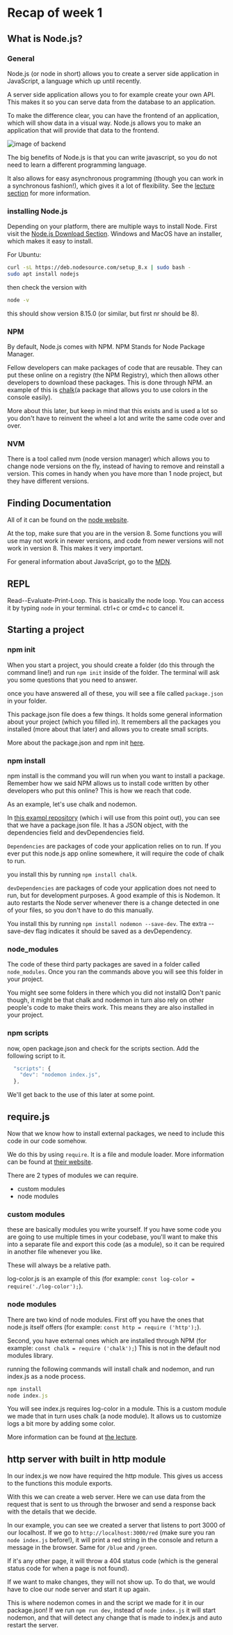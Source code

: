 # Recap of week 1

## What is Node.js?

### General

Node.js (or node in short) allows you to create a server side application in JavaScript, a language which up until recently.

A server side application allows you to for example create your own API. This makes it so you can serve data from the database to an application.

To make the difference clear, you can have the frontend of an application, which will show data in a visual way. Node.js allows you to make an application that will provide that data to the frontend.

![image of backend](http://felixthea.com/wp-content/uploads/2014/04/Diagram-of-Fullstack.png "title")

The big benefits of Node.js is that you can write javascript, so you do not need to learn a different programming language.

It also allows for easy asynchronous programming (though you can work in a synchronous fashion!), which gives it a lot of flexibility.
See the [lecture section](https://github.com/HackYourFutureBelgium/Node.js/tree/master/week1#what-is-nodejs) for more information.

### installing Node.js

Depending on your platform, there are multiple ways to install Node.
First visit the [Node.js Download Section](https://nodejs.org/en/download/). Windows and MacOS have an installer, which makes it easy to install.

For Ubuntu:

```bash
curl -sL https://deb.nodesource.com/setup_8.x | sudo bash -
sudo apt install nodejs
```

then check the version with

```bash
node -v
```

this should show version 8.15.0 (or similar, but first nr should be 8).

### NPM

By default, Node.js comes with NPM. NPM Stands for Node Package Manager.

Fellow developers can make packages of code that are reusable. They can put these online on a registry (the NPM Registry), which then allows other developers to download these packages. This is done through NPM. an example of this is [chalk](https://www.npmjs.com/package/chalk)(a package that allows you to use colors in the console easily).

More about this later, but keep in mind that this exists and is used a lot so you don't have to reinvent the wheel a lot and write the same code over and over.

### NVM

There is a tool called nvm (node version manager) which allows you to change node versions on the fly, instead of having to remove and reinstall a version. This comes in handy when you have more than 1 node project, but they have different versions.

## Finding Documentation

All of it can be found on the [node website](https://nodejs.org/docs/latest-v8.x/api/documentation.html).

At the top, make sure that you are in the version 8. Some functions you will use may not work in newer versions, and code from newer versions will not work in version 8. This makes it very important.

For general information about JavaScript, go to the [MDN](https://developer.mozilla.org/en-US/docs/Web).

## REPL

Read--Evaluate-Print-Loop. This is basically the node loop. You can access it by typing `node` in your terminal. ctrl+c or cmd+c to cancel it.

## Starting a project

### npm init

When you start a project, you should create a folder (do this through the command line!) and run `npm init` inside of the folder. The terminal will ask you some questions that you need to answer.

once you have answered all of these, you will see a file called `package.json` in your folder.

This package.json file does a few things. It holds some general information about your project (which you filled in). It remembers all the packages you installed (more about that later) and allows you to create small scripts.

More about the package.json and npm init [here](https://github.com/HackYourFutureBelgium/Node.js/tree/master/week1#setting-up-a-nodejs-project-using-npm-init-and-packagejson).

### npm install

npm install is the command you will run when you want to install a package. Remember how we said NPM allows us to install code written by other developers who put this online? This is how we reach that code.

As an example, let's use chalk and nodemon.

In [this exampl repository](https://github.com/wesobi/HYF-node-example) (which i will use from this point out), you can see that we have a package.json file. It has a JSON object, with the dependencies field and devDependencies field.

`Dependencies` are packages of code your application relies on to run. If you ever put this node.js app online somewhere, it will require the code of chalk to run.

you install this by running `npm install chalk`.

`devDependencies` are packages of code your application does not need to run, but for development purposes. A good example of this is Nodemon. It auto restarts the Node server whenever there is a change detected in one of your files, so you don't have to do this manually.

You install this by running `npm install nodemon --save-dev`. The extra --save-dev flag indicates it should be saved as a devDependency.

### node_modules

The code of these third party packages are saved in a folder called `node_modules`. Once you ran the commands above you will see this folder in your project.

You might see some folders in there which you did not installQ Don't panic though, it might be that chalk and nodemon in turn also rely on other people's code to make theirs work. This means they are also installed in your project.

### npm scripts

now, open package.json and check for the scripts section. Add the following script to it.

```javascript
  "scripts": {
    "dev": "nodemon index.js",
  },
```

We'll get back to the use of this later at some point.

## require.js

Now that we know how to install external packages, we need to include this code in our code somehow.

We do this by using `require`. It is a file and module loader. More information can be found at [their website](https://requirejs.org/).

There are 2 types of modules we can require.

- custom modules
- node modules

### custom modules

these are basically modules you write yourself.
If you have some code you are going to use multiple times in your codebase, you'll want to make this into a separate file and export this code (as a module), so it can be required in another file whenever you like.

These will always be a relative path.

log-color.js is an example of this (for example: `const log-color = require('./log-color');`).

### node modules

There are two kind of node modules. First off you have the ones that node.js itself offers (for example: `const http = require ('http');`).

Second, you have external ones which are installed through NPM (for example: `const chalk = require ('chalk');`) This is not in the default nod modules library.

running the following commands will install chalk and nodemon, and run index.js as a node process.

```javascript
npm install
node index.js
```

You will see index.js requires log-color in a module. This is a custom module we made that in turn uses chalk (a node module). It allows us to customize logs a bit more by adding some color.

More information can be found at [the lecture](https://github.com/HackYourFutureBelgium/Node.js/tree/master/week1#importing-modules-using-require).

## http server with built in http module

In our index.js we now have required the http module. This gives us access to the functions this module exports.

With this we can create a web server. Here we can use data from the request that is sent to us through the brwoser and send a response back with the details that we decide.

In our example, you can see we created a server that listens to port 3000 of our localhost. If we go to `http://localhost:3000/red` (make sure you ran `node index.js` before!), it will print a red string in the console and return a message in the browser. Same for `/blue` and `/green`.

If it's any other page, it will throw a 404 status code (which is the general status code for when a page is not found).

If we want to make changes, they will not show up. To do that, we would have to cloe our node server and start it up again.

This is where nodemon comes in and the script we made for it in our package.json! If we run `npm run dev`, instead of `node index.js` it will start nodemon, and that will detect any change that is made to index.js and auto restart the server.
